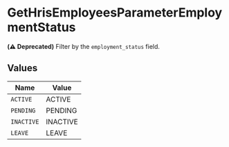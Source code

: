 # GetHrisEmployeesParameterEmploymentStatus

**(⚠️ Deprecated)** Filter by the `employment_status` field.


## Values

| Name       | Value      |
| ---------- | ---------- |
| `ACTIVE`   | ACTIVE     |
| `PENDING`  | PENDING    |
| `INACTIVE` | INACTIVE   |
| `LEAVE`    | LEAVE      |